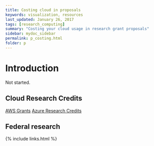 ```yaml
---
title: Costing cloud in proposals
keywords: visualization, resources
last_updated: January 26, 2017
tags: [research_computing]
summary: "Costing your cloud usage in research grant proposals"
sidebar: mydoc_sidebar
permalink: p_costing.html
folder: p
---
```


# Introduction
Not started.

## Cloud Research Credits
[AWS Grants](https://aws.amazon.com/grants/)
[Azure Research Credits](https://www.microsoft.com/en-us/research/academic-program/microsoft-azure-for-research/)

## Federal research 


{% include links.html %}
